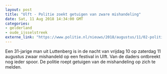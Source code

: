 ```yaml
---
layout: post
title: "Ulft - Politie zoekt getuigen van zware mishandeling"
date: Sat, 11 Aug 2018 14:34:00 GMT
categories: 
- gelderland 
- oude_ijsselstreek 
externe_link: "https://www.politie.nl/nieuws/2018/augustus/11/02-politie-zoekt-getuigen-van-zware-mishandeling.html"
---
```


Een 31-jarige man uit Luttenberg is in de nacht van vrijdag 10 op zaterdag 11 augustus zwaar mishandeld op een festival in Ulft. Van de daders ontbreekt nog ieder spoor. De politie roept getuigen van de mishandeling op zich te melden.
